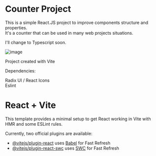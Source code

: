 # Counter Project

This is a simple React.JS project to improve components structure and properties. </br>
It's a counter that can be used in many web projects situations.

I'll change to Typescript soon.

![image](https://github.com/WPSV/Counter/assets/57459858/911f759f-1f07-4e17-8f2d-790bc29cb979)

Project created with Vite

Dependencies:

Radix UI / React Icons </br>
Eslint



# React + Vite

This template provides a minimal setup to get React working in Vite with HMR and some ESLint rules.

Currently, two official plugins are available:

- [@vitejs/plugin-react](https://github.com/vitejs/vite-plugin-react/blob/main/packages/plugin-react/README.md) uses [Babel](https://babeljs.io/) for Fast Refresh
- [@vitejs/plugin-react-swc](https://github.com/vitejs/vite-plugin-react-swc) uses [SWC](https://swc.rs/) for Fast Refresh
